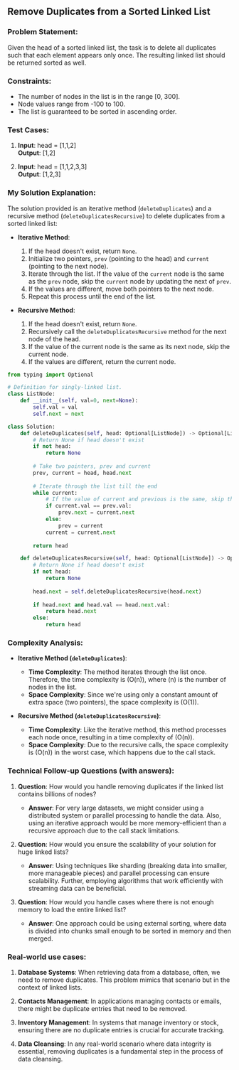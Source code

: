 ## **Remove Duplicates from a Sorted Linked List**

### **Problem Statement:**

Given the head of a sorted linked list, the task is to delete all duplicates such that each element appears only once. The resulting linked list should be returned sorted as well.

### **Constraints:**

- The number of nodes in the list is in the range [0, 300].
- Node values range from -100 to 100.
- The list is guaranteed to be sorted in ascending order.

### **Test Cases:**

1. **Input**: head = [1,1,2]  
   **Output**: [1,2]

2. **Input**: head = [1,1,2,3,3]  
   **Output**: [1,2,3]

### **My Solution Explanation:**

The solution provided is an iterative method (`deleteDuplicates`) and a recursive method (`deleteDuplicatesRecursive`) to delete duplicates from a sorted linked list:

- **Iterative Method**: 
    1. If the head doesn't exist, return `None`.
    2. Initialize two pointers, `prev` (pointing to the head) and `current` (pointing to the next node).
    3. Iterate through the list. If the value of the `current` node is the same as the `prev` node, skip the `current` node by updating the next of `prev`.
    4. If the values are different, move both pointers to the next node.
    5. Repeat this process until the end of the list.

- **Recursive Method**: 
    1. If the head doesn't exist, return `None`.
    2. Recursively call the `deleteDuplicatesRecursive` method for the next node of the head.
    3. If the value of the current node is the same as its next node, skip the current node.
    4. If the values are different, return the current node.

```python
from typing import Optional

# Definition for singly-linked list.
class ListNode:
    def __init__(self, val=0, next=None):
        self.val = val
        self.next = next

class Solution:
    def deleteDuplicates(self, head: Optional[ListNode]) -> Optional[ListNode]:
        # Return None if head doesn't exist
        if not head:
            return None
        
        # Take two pointers, prev and current
        prev, current = head, head.next
        
        # Iterate through the list till the end
        while current:
            # If the value of current and previous is the same, skip the current
            if current.val == prev.val:
                prev.next = current.next
            else:
                prev = current 
            current = current.next
        
        return head

    def deleteDuplicatesRecursive(self, head: Optional[ListNode]) -> Optional[ListNode]:
        # Return None if head doesn't exist
        if not head:
            return None
        
        head.next = self.deleteDuplicatesRecursive(head.next)
        
        if head.next and head.val == head.next.val:
            return head.next
        else:
            return head

```

### **Complexity Analysis:**

- **Iterative Method (`deleteDuplicates`)**:
    - **Time Complexity**: The method iterates through the list once. Therefore, the time complexity is \(O(n)\), where \(n\) is the number of nodes in the list.
    - **Space Complexity**: Since we're using only a constant amount of extra space (two pointers), the space complexity is \(O(1)\).

- **Recursive Method (`deleteDuplicatesRecursive`)**:
    - **Time Complexity**: Like the iterative method, this method processes each node once, resulting in a time complexity of \(O(n)\).
    - **Space Complexity**: Due to the recursive calls, the space complexity is \(O(n)\) in the worst case, which happens due to the call stack.

### **Technical Follow-up Questions (with answers):**

1. **Question**: How would you handle removing duplicates if the linked list contains billions of nodes?
    - **Answer**: For very large datasets, we might consider using a distributed system or parallel processing to handle the data. Also, using an iterative approach would be more memory-efficient than a recursive approach due to the call stack limitations.

2. **Question**: How would you ensure the scalability of your solution for huge linked lists?
    - **Answer**: Using techniques like sharding (breaking data into smaller, more manageable pieces) and parallel processing can ensure scalability. Further, employing algorithms that work efficiently with streaming data can be beneficial.

3. **Question**: How would you handle cases where there is not enough memory to load the entire linked list?
    - **Answer**: One approach could be using external sorting, where data is divided into chunks small enough to be sorted in memory and then merged.

### **Real-world use cases:**

1. **Database Systems**: When retrieving data from a database, often, we need to remove duplicates. This problem mimics that scenario but in the context of linked lists.
   
2. **Contacts Management**: In applications managing contacts or emails, there might be duplicate entries that need to be removed.

3. **Inventory Management**: In systems that manage inventory or stock, ensuring there are no duplicate entries is crucial for accurate tracking.

4. **Data Cleansing**: In any real-world scenario where data integrity is essential, removing duplicates is a fundamental step in the process of data cleansing.
